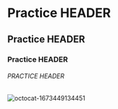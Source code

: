 # Practice HEADER
## Practice HEADER
### Practice HEADER
###### PRACTICE HEADER


![octocat-1673449134451](https://user-images.githubusercontent.com/115141774/212678874-967e1a82-ff74-432e-9a6a-ad8ca71e6923.png)
